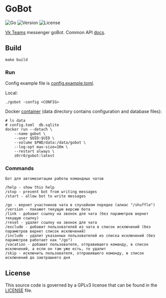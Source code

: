 # GoBot

![Go](https://github.com/z0rr0/gobot/workflows/Go/badge.svg)
![Version](https://img.shields.io/github/tag/z0rr0/gobot.svg)
![License](https://img.shields.io/github/license/z0rr0/gobot.svg)

[Vk Teams](https://biz.mail.ru/myteam/) messenger goBot. 
Common API [docs](https://myteam.mail.ru/botapi/).

## Build

```shell
make build
```

### Run

Config example file is [config.example.toml](https://github.com/z0rr0/gobot/blob/main/config.example.toml).

Local:

```shell
./gobot -config <CONFIG>
```

Docker [container](https://hub.docker.com/repository/docker/z0rr0/gobot) (data directory contains configuration and database files):

```shell
# ls data
# config.toml  db.sqlite
docker run --detach \
	--name gobot \
	--user $UID:$UID \
	--volume $PWD/data:/data/gobot \
	--log-opt max-size=10m \
	--restart always \
	z0rr0/gobot:latest
```

### Commands

```
Бот для автомазитации работы командных чатов

/help - show this help
/stop - prevent bot from writing messages
/start - allow bot to write messages

/go - вернет участников чата в случайном порядке (алиас "/shuffle")
/version - покажет текущую версию бота
/link - добавит ссылку на звонок для чата (без параметров вернет текущую ссылку)
/reset - удалит ссылку на звонок для чата
/exclude - добавит пользователей из чата в список исключений (без параметров вернет список исключений)
/include - удалит указанных пользователей из списка исключений (без параметров работает как "/go")
/vacation - добавит пользователя, отправившего команду, в список исключений, а если он там уже есть, то удалит
/skip - исключить пользователя, отправившего команду, в список исключений до завтрашнего дня
```

## License

This source code is governed by a GPLv3 license that can be found
in the [LICENSE](https://github.com/z0rr0/gobot/blob/main/LICENSE) file.
